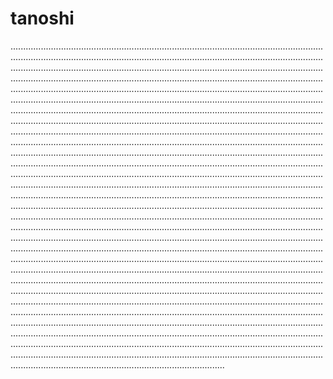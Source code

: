 # tanoshi

.............................................................................................................................................................................................................................................................................................................................................................................................................................................................................................................................................................................................................................................................................................................................................................................................................................................................................................................................................................................................................................................................................................................................................................................................................................................................................................................................................................................................................................................................................................................................................................................................................................................................................................................................................................................................................................................................................................................................................................................................................................................................................................................................................................................................................................................................................................................................................................................................................................................................................................................................................................................................................................................................................................................................................................................................................................................................................................................................................................................................................................................................................................................................................................................................................................................................................................................................................................................................................................................................................................................................................................................................................................................................................................................................................................................................................................................................................................................................................................